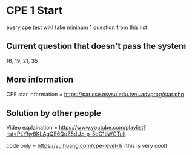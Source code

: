  # CPE 1 Start
 every cpe test wikl take mininum 1 question from this list


 ## Current question that doesn't pass the system
 16, 19, 21, 35

 


## More information

CPE star information = https://par.cse.nsysu.edu.tw/~advprog/star.php

## Solution by other people

Video explaination = https://www.youtube.com/playlist?list=PLYhy6KLAgQE6QpZ5dUz-p-5dC1bWCTuIi

code only = https://yuihuang.com/cpe-level-1/
(this is very cool)
